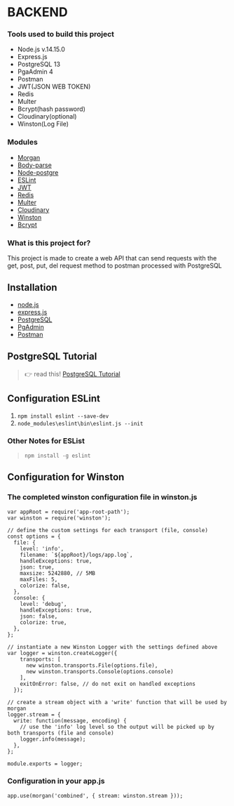 # BACKEND

### Tools used to build this project
- Node.js v.14.15.0
- Express.js 
- PostgreSQL 13
- PgaAdmin 4
- Postman 
- JWT(JSON WEB TOKEN)
- Redis
- Multer
- Bcrypt(hash password)
- Cloudinary(optional)
- Winston(Log File)

### Modules
- [Morgan](https://www.npmjs.com/package/morgan)
- [Body-parse](https://www.npmjs.com/package/body-parser)
- [Node-postgre](https://node-postgres.com/)
- [ESLint](https://eslint.org/docs/user-guide/getting-started)
- [JWT](https://www.npmjs.com/package/jsonwebtoken)
- [Redis](https://www.npmjs.com/package/redis)
- [Multer](https://www.npmjs.com/package/multer)
- [Cloudinary](https://www.npmjs.com/package/cloudinary)
- [Winston](https://www.npmjs.com/package/winston)
- [Bcrypt](https://www.npmjs.com/package/bcrypt)

### What is this project for?
This project is made to create a web API that can send requests with the get, post, put, del request method to postman processed with PostgreSQL

## Installation
- [node.js](https://nodejs.org/en/download/)
- [express.js](https://expressjs.com/en/starter/installing.html)
- [PostgreSQL](https://www.postgresql.org/download/)
- [PgAdmin](https://www.pgadmin.org/download/)
- [Postman](https://www.postman.com/downloads/)

## PostgreSQL Tutorial
> :point_right: read this! [PostgreSQL Tutorial](https://www.postgresqltutorial.com/)

## Configuration ESLint
1. `npm install eslint --save-dev`
2. `node_modules\eslint\bin\eslint.js --init`
### Other Notes for ESList
>  `npm install -g eslint`

## Configuration for Winston
### The completed winston configuration file in winston.js

```
var appRoot = require('app-root-path');
var winston = require('winston');

// define the custom settings for each transport (file, console)
const options = {
  file: {
    level: 'info',
    filename: `${appRoot}/logs/app.log`,
    handleExceptions: true,
    json: true,
    maxsize: 5242880, // 5MB
    maxFiles: 5,
    colorize: false,
  },
  console: {
    level: 'debug',
    handleExceptions: true,
    json: false,
    colorize: true,
  },
};

// instantiate a new Winston Logger with the settings defined above
var logger = winston.createLogger({
    transports: [
      new winston.transports.File(options.file),
      new winston.transports.Console(options.console)
    ],
    exitOnError: false, // do not exit on handled exceptions
  });

// create a stream object with a 'write' function that will be used by morgan
logger.stream = {
  write: function(message, encoding) {
    // use the 'info' log level so the output will be picked up by both transports (file and console)
    logger.info(message);
  },
};

module.exports = logger;
```

### Configuration in your app.js
`app.use(morgan('combined', { stream: winston.stream }));`
